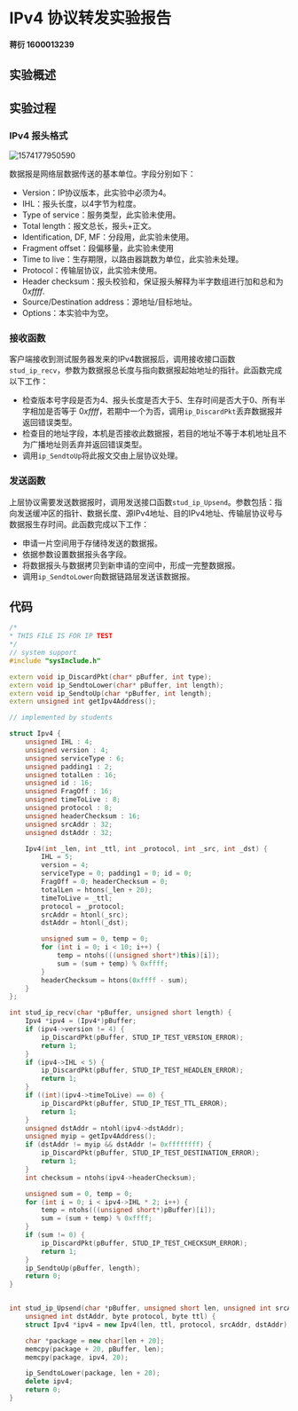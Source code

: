 # IPv4 协议转发实验报告

__蒋衍 1600013239__



## 实验概述





## 实验过程

### IPv4 报头格式

![1574177950590](C:\Users\52750\AppData\Roaming\Typora\typora-user-images\1574177950590.png)

数据报是网络层数据传送的基本单位。字段分别如下：

- Version：IP协议版本，此实验中必须为4。
- IHL：报头长度，以4字节为粒度。
- Type of service：服务类型，此实验未使用。
- Total length：报文总长，报头+正文。
- Identification, DF, MF：分段用，此实验未使用。
- Fragment offset：段偏移量，此实验未使用
- Time to live：生存期限，以路由器跳数为单位，此实验未处理。
- Protocol：传输层协议，此实验未使用。
- Header checksum：报头校验和，保证报头解释为半字数组进行加和总和为 $0xffff$.
- Source/Destination address：源地址/目标地址。
- Options：本实验中为空。



### 接收函数

客户端接收到测试服务器发来的IPv4数据报后，调用接收接口函数`stud_ip_recv`，参数为数据报总长度与指向数据报起始地址的指针。此函数完成以下工作：

- 检查版本号字段是否为4、报头长度是否大于5、生存时间是否大于0、所有半字相加是否等于 $0xffff$，若期中一个为否，调用`ip_DiscardPkt`丢弃数据报并返回错误类型。
- 检查目的地址字段，本机是否接收此数据报，若目的地址不等于本机地址且不为广播地址则丢弃并返回错误类型。
- 调用`ip_SendtoUp`将此报文交由上层协议处理。



### 发送函数

上层协议需要发送数据报时，调用发送接口函数`stud_ip_Upsend`。参数包括：指向发送缓冲区的指针、数据长度、源IPv4地址、目的IPv4地址、传输层协议号与数据报生存时间。此函数完成以下工作：

- 申请一片空间用于存储待发送的数据报。
- 依据参数设置数据报头各字段。
- 将数据报头与数据拷贝到新申请的空间中，形成一完整数据报。
- 调用`ip_SendtoLower`向数据链路层发送该数据报。



## 代码

```c++
/*
* THIS FILE IS FOR IP TEST
*/
// system support
#include "sysInclude.h"

extern void ip_DiscardPkt(char* pBuffer, int type);
extern void ip_SendtoLower(char* pBuffer, int length);
extern void ip_SendtoUp(char *pBuffer, int length);
extern unsigned int getIpv4Address();

// implemented by students

struct Ipv4 {
	unsigned IHL : 4;
	unsigned version : 4;
	unsigned serviceType : 6;
	unsigned padding1 : 2;
	unsigned totalLen : 16;
	unsigned id : 16;
	unsigned FragOff : 16;
	unsigned timeToLive : 8;
	unsigned protocol : 8;
	unsigned headerChecksum : 16;
	unsigned srcAddr : 32;
	unsigned dstAddr : 32;

	Ipv4(int _len, int _ttl, int _protocol, int _src, int _dst) {
		IHL = 5;
		version = 4;
		serviceType = 0; padding1 = 0; id = 0;
		FragOff = 0; headerChecksum = 0;
		totalLen = htons(_len + 20);
		timeToLive = _ttl;
		protocol = _protocol;
		srcAddr = htonl(_src);
		dstAddr = htonl(_dst);

		unsigned sum = 0, temp = 0;
		for (int i = 0; i < 10; i++) {
			temp = ntohs(((unsigned short*)this)[i]);
			sum = (sum + temp) % 0xffff;
		}
		headerChecksum = htons(0xffff - sum);
	}
};

int stud_ip_recv(char *pBuffer, unsigned short length) {
	Ipv4 *ipv4 = (Ipv4*)pBuffer;
	if (ipv4->version != 4) {
		ip_DiscardPkt(pBuffer, STUD_IP_TEST_VERSION_ERROR);
		return 1;
	}
	if (ipv4->IHL < 5) {
		ip_DiscardPkt(pBuffer, STUD_IP_TEST_HEADLEN_ERROR);
		return 1;
	}
	if ((int)(ipv4->timeToLive) == 0) {
		ip_DiscardPkt(pBuffer, STUD_IP_TEST_TTL_ERROR);
		return 1;
	}
	unsigned dstAddr = ntohl(ipv4->dstAddr);
	unsigned myip = getIpv4Address();
	if (dstAddr != myip && dstAddr != 0xffffffff) {
		ip_DiscardPkt(pBuffer, STUD_IP_TEST_DESTINATION_ERROR);
		return 1;
	}
	int checksum = ntohs(ipv4->headerChecksum);

	unsigned sum = 0, temp = 0;
	for (int i = 0; i < ipv4->IHL * 2; i++) {
		temp = ntohs(((unsigned short*)pBuffer)[i]);
		sum = (sum + temp) % 0xffff;
	}
	if (sum != 0) {
		ip_DiscardPkt(pBuffer, STUD_IP_TEST_CHECKSUM_ERROR);
		return 1;
	}
	ip_SendtoUp(pBuffer, length);
	return 0;
}


int stud_ip_Upsend(char *pBuffer, unsigned short len, unsigned int srcAddr,
	unsigned int dstAddr, byte protocol, byte ttl) {
	struct Ipv4 *ipv4 = new Ipv4(len, ttl, protocol, srcAddr, dstAddr);

	char *package = new char[len + 20];
	memcpy(package + 20, pBuffer, len);
	memcpy(package, ipv4, 20);

	ip_SendtoLower(package, len + 20);
	delete ipv4;
	return 0;
}
```

